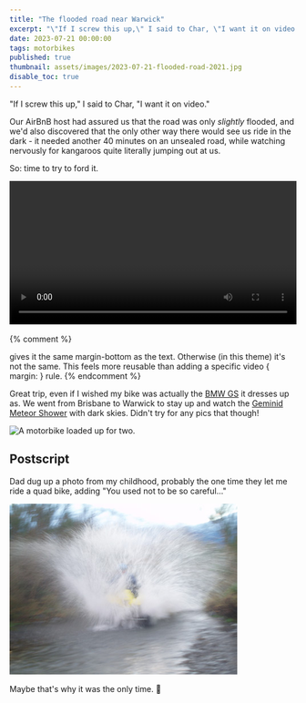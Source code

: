 ```yaml
---
title: "The flooded road near Warwick"
excerpt: "\"If I screw this up,\" I said to Char, \"I want it on video.\""
date: 2023-07-21 00:00:00
tags: motorbikes
published: true
thumbnail: assets/images/2023-07-21-flooded-road-2021.jpg
disable_toc: true
---
```


"If I screw this up," I said to Char, "I want it on video."

Our AirBnB host had assured us that the road was only *slightly* flooded, and we'd also discovered that the only other way there would see us ride in the dark - it needed another 40 minutes on an unsealed road, while watching nervously for kangaroos quite literally jumping out at us.

So: time to try to ford it.

<p><video src="https://lord.geek.nz/f/fording.mp4" style="max-height: 100vh; max-width: 100%; width: 100%;" controls="true"></video></p>
{% comment %} <p> gives it the same margin-bottom as the text. Otherwise (in this theme) it's not the same. This feels more reusable than adding a specific video { margin: <the same as p> } rule.  {% endcomment %}

Great trip, even if I wished my bike was actually the [BMW GS](https://en.wikipedia.org/wiki/BMW_GS) it dresses up as. We went from Brisbane to Warwick to stay up and watch the [Geminid Meteor Shower](https://astroblogger.blogspot.com/2021/12/geminid-meteor-shower-13-15-december.html) with dark skies. Didn't try for any pics that though!

![A motorbike loaded up for two.](/assets/images/2023-07-21-XR-for-two-2021.jpg)

## Postscript

Dad dug up a photo from my childhood, probably the one time they let me ride a quad bike, adding "You used not to be so careful..."

![A child on a quad bike, utterly sending it into a body of water, creating a huge splash.](/assets/images/2023-07-21-quad-bike-splash.jpg)

Maybe that's why it was the only time. 🤔

